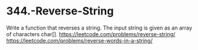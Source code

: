 # 344.-Reverse-String
Write a function that reverses a string. The input string is given as an array of characters char[].
https://leetcode.com/problems/reverse-string/
https://leetcode.com/problems/reverse-words-in-a-string/
